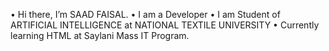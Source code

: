•	Hi there, I’m SAAD FAISAL.
•	I am a Developer
•	I am Student of ARTIFICIAL INTELLIGENCE at NATIONAL TEXTILE UNIVERSITY
•	Currently learning HTML at Saylani Mass IT Program.
